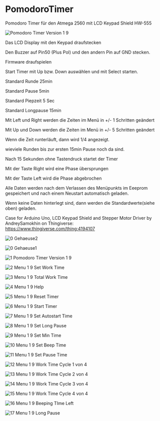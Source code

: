 # PomodoroTimer

Pomodoro Timer für den Atmega 2560 mit LCD Keypad Shield HW-555

![Pomodoro Timer Version 1 9](https://github.com/user-attachments/assets/885f0495-e381-45fd-8925-675011180d0c)

Das LCD Display mit den Keypad draufstecken

Den Buzzer auf Pin50 (Plus Pol) und den andern Pin auf GND stecken.

Firmware draufspielen

Start Timer mit Up bzw. Down auswählen und mit Select starten.

Standard Runde 25min

Standard Pause 5min

Standard Piepzeit 5 Sec

Standard Longpause 15min

Mit Left und Right werden die Zeiten im Menü in +/- 1 Schritten geändert

Mit Up und Down werden die Zeiten im Menü in +/- 5 Schritten geändert

Wenn die Zeit runterläuft, dann wird 1/4 angezeigt.

wieviele Runden bis zur ersten 15min Pause noch da sind.

Nach 15 Sekunden ohne Tastendruck startet der Timer

Mit der Taste Right wird eine Phase übersprungen

Mit der Taste Left wird die Phase abgebrochen

Alle Daten werden nach dem Verlassen des Menüpunkts im Eeeprom gespeichert und nach einem Neustart automatisch geladen.

Wenn keine Daten hinterlegt sind, dann werden die Standardwerte(siehe oben) geladen.

Case for Arduino Uno, LCD Keypad Shield and Stepper Motor Driver by AndreySamokhin on Thingiverse: https://www.thingiverse.com/thing:4194107


![0 Gehaeuse2](https://github.com/user-attachments/assets/8ca5e7df-0740-4893-b68a-90a08cbc7919)

![0 Gehaeuse1](https://github.com/user-attachments/assets/ef4fee8e-23f0-462f-a1db-12472c82816e)

![1 Pomodoro Timer Version 1 9](https://github.com/user-attachments/assets/dd9e1d47-b75e-481d-b4e8-b59408e7259c)

![2 Menu 1 9 Set Work Time](https://github.com/user-attachments/assets/401b5220-8963-479c-bf88-430f9a045e36)

![3 Menu 1 9 Total Work Time](https://github.com/user-attachments/assets/e7b4e699-495e-46c2-98d0-665b4ee3d870)

![4 Menu 1 9 Help](https://github.com/user-attachments/assets/242b9cb8-ae28-46a7-b7aa-1d01bf60f242)

![5 Menu 1 9 Reset Timer](https://github.com/user-attachments/assets/d979b095-ae76-4df7-8f0f-a05699b58c3a)

![6 Menu 1 9 Start Timer](https://github.com/user-attachments/assets/12b34df2-bf32-4b73-8086-ad893dc3b90a)

![7 Menu 1 9 Set Autostart Time](https://github.com/user-attachments/assets/45fc5227-ef11-4f9c-b563-8b993214c12b)

![8 Menu 1 9 Set Long Pause](https://github.com/user-attachments/assets/28aef997-374e-4958-8b95-e0140ac5898d)

![9 Menu 1 9 Set Min Time](https://github.com/user-attachments/assets/0095425b-5f29-487b-87ef-1b10d780fcaa)

![10 Menu 1 9 Set Beep Time](https://github.com/user-attachments/assets/653db98a-d3fe-4902-b067-5d945e34632d)

![11 Menu 1 9 Set Pause Time](https://github.com/user-attachments/assets/816fc5a6-e2cd-4e93-8ff0-c806bcc8fcc5)

![12 Menu 1 9 Work Time Cycle 1 von 4](https://github.com/user-attachments/assets/c474f7ac-0c61-49fd-b0e2-0cf581f80b8f)

![13 Menu 1 9 Work Time Cycle 2 von 4](https://github.com/user-attachments/assets/62c6f712-9373-4b10-9b0d-b7bacf66119f)

![14 Menu 1 9 Work Time Cycle 3 von 4](https://github.com/user-attachments/assets/a0ff7d56-7e7b-406c-ba61-028edfe58eb2)

![15 Menu 1 9 Work Time Cycle 4 von 4](https://github.com/user-attachments/assets/51daee63-2888-4076-94e3-5ebe0b22e3b1)

![16 Menu 1 9 Beeping TIme Left](https://github.com/user-attachments/assets/43d0e014-68c8-41eb-ae54-a3344de82566)

![17 Menu 1 9 Long Pause](https://github.com/user-attachments/assets/00ca3eb0-b342-4679-a6ac-6c9feade9b14)
